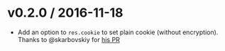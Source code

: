 v0.2.0 / 2016-11-18
===================

  * Add an option to `res.cookie` to set plain cookie (without encryption). Thanks to @skarbovskiy for [his PR](https://github.com/ebourmalo/cookie-encrypter/pull/2)
